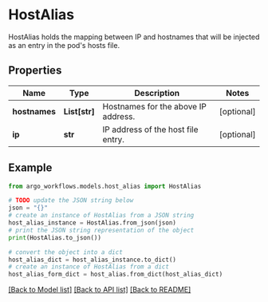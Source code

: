 # HostAlias

HostAlias holds the mapping between IP and hostnames that will be injected as an entry in the pod's hosts file.

## Properties

Name | Type | Description | Notes
------------ | ------------- | ------------- | -------------
**hostnames** | **List[str]** | Hostnames for the above IP address. | [optional] 
**ip** | **str** | IP address of the host file entry. | [optional] 

## Example

```python
from argo_workflows.models.host_alias import HostAlias

# TODO update the JSON string below
json = "{}"
# create an instance of HostAlias from a JSON string
host_alias_instance = HostAlias.from_json(json)
# print the JSON string representation of the object
print(HostAlias.to_json())

# convert the object into a dict
host_alias_dict = host_alias_instance.to_dict()
# create an instance of HostAlias from a dict
host_alias_form_dict = host_alias.from_dict(host_alias_dict)
```
[[Back to Model list]](../README.md#documentation-for-models) [[Back to API list]](../README.md#documentation-for-api-endpoints) [[Back to README]](../README.md)


